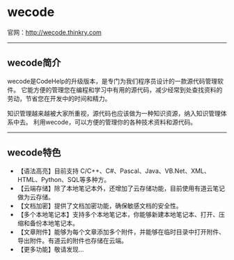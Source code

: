 wecode
======

官网：http://wecode.thinkry.com

---
wecode简介
------
wecode是CodeHelp的升级版本，是专门为我们程序员设计的一款源代码管理软件。 它能方便的管理您在编程和学习中有用的源代码，减少经常到处查找资料的劳动，节省您在开发中的时间和精力。

知识管理越来越被大家所重视，源代码也应该做为一种知识资源，纳入知识管理体系中去。 利用wecode，可以方便的管理你的各种技术资料和源代码。 

---
wecode特色
------
* 【语法高亮】目前支持 C/C++、C#、Pascal、Java、VB.Net、XML、HTML、Python、SQL等多种方。
* 【云端存储】除了本地笔记本外，还增加了云存储功能，目前使用有道云笔记做为云存储。
* 【文档加密】提供了文档加密功能，确保敏感文档的安全性。
* 【多个本地笔记本】支持多个本地笔记本，你能够新建本地笔记本、打开、压缩和备份本地笔记本。
* 【文章附件】能够为每个文章添加多个附件，并能够在临时目录中打开附件、导出附件。有道云的附件也存储在云端。
* 【更多功能】敬请发现...
